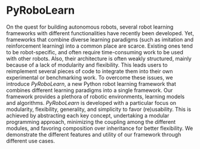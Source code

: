 # PyRoboLearn

On the quest for building autonomous robots, several robot learning frameworks with different functionalities have 
recently been developed. Yet, frameworks that combine diverse learning paradigms (such as imitation and reinforcement learning) 
into a common place are scarce. Existing ones tend to be robot-specific, and often require time-consuming work to be used with 
other robots. 
Also, their architecture is often weakly structured, mainly because of a lack of modularity and flexibility. This leads users 
to reimplement several pieces of code to integrate them into their own experimental or benchmarking work. 
To overcome these issues, we introduce *PyRoboLearn*, a new Python robot learning framework that combines different learning 
paradigms into a single framework. Our framework provides a plethora of robotic environments, learning models and algorithms. 
*PyRoboLearn* is developed with a particular focus on modularity, flexibility, generality, and simplicity to favor (re)usability. 
This is achieved by abstracting each key concept, undertaking a modular programming approach, minimizing the coupling among the 
different modules, and favoring composition over inheritance for better flexibility. We demonstrate the different features and 
utility of our framework through different use cases.
